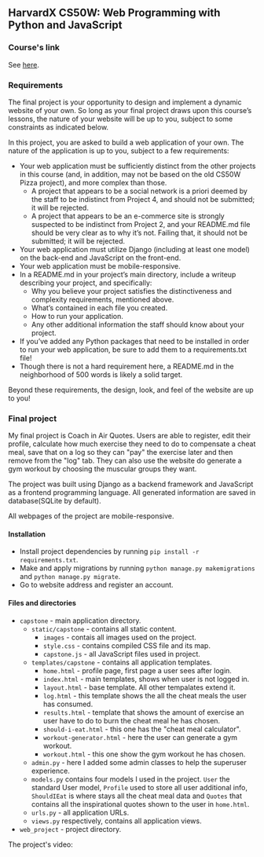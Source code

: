 ## HarvardX CS50W: Web Programming with Python and JavaScript

### Course's link
See [here](https://www.edx.org/course/cs50s-web-programming-with-python-and-javascript).

### Requirements
The final project is your opportunity to design and implement a dynamic website of your own. So long as your final project draws upon this course’s lessons, the nature of your website will be up to you, subject to some constraints as indicated below.

In this project, you are asked to build a web application of your own. The nature of the application is up to you, subject to a few requirements:

* Your web application must be sufficiently distinct from the other projects in this course (and, in addition, may not be based on the old CS50W Pizza project), and more complex than those.
    * A project that appears to be a social network is a priori deemed by the staff to be indistinct from Project 4, and should not be submitted; it will be rejected.
    * A project that appears to be an e-commerce site is strongly suspected to be indistinct from Project 2, and your README.md file should be very clear as to why it’s not. Failing that, it should not be submitted; it will be rejected.
* Your web application must utilize Django (including at least one model) on the back-end and JavaScript on the front-end.
* Your web application must be mobile-responsive.
* In a README.md in your project’s main directory, include a writeup describing your project, and specifically:
    * Why you believe your project satisfies the distinctiveness and complexity requirements, mentioned above.
    * What’s contained in each file you created.
    * How to run your application.
    * Any other additional information the staff should know about your project.
* If you’ve added any Python packages that need to be installed in order to run your web application, be sure to add them to a requirements.txt file!
* Though there is not a hard requirement here, a README.md in the neighborhood of 500 words is likely a solid target.

Beyond these requirements, the design, look, and feel of the website are up to you!

### Final project

My final project is Coach in Air Quotes. Users are able to register, edit their profile, calculate how much exercise they need to do to compensate a cheat meal, save that on a log so they can "pay" the exercise later and then remove from the "log" tab. They can also use the website do generate a gym workout by choosing the muscular groups they want.

The project was built using Django as a backend framework and JavaScript as a frontend programming language. All generated information are saved in database(SQLite by default).

All webpages of the project are mobile-responsive.

#### Installation
  - Install project dependencies by running `pip install -r requirements.txt`.
  - Make and apply migrations by running `python manage.py makemigrations` and `python manage.py migrate`.
  - Go to website address and register an account.

#### Files and directories
  - `capstone` - main application directory.
    - `static/capstone` - contains all static content.
        - `images` - contais all images used on the project.
        - `style.css` - contains compiled CSS file and its map.
        - `capstone.js` - all JavaScript files used in project.
    - `templates/capstone` - contains all application templates.
        - `home.html` - profile page, first page a user sees after login.
        - `index.html` - main templates, shows when user is not logged in.
        - `layout.html` - base template. All other tempalates extend it.
        - `log.html` - this template shows the all the cheat meals the user has consumed.
        - `results.html` - template that shows the amount of exercise an user have to do to burn the cheat meal he has chosen.
        - `should-i-eat.html` - this one has the "cheat meal calculator".
        - `workout-generator.html` - here the user can generate a gym workout.
        - `workout.html` - this one show the gym workout he has chosen.
    - `admin.py` - here I added some admin classes to help the superuser experience.
    - `models.py` contains four models I used in the project. `User` the standard User model, `Profile` used to store all user additional info, `ShouldIEat` is where stays all the cheat meal data and `Quotes` that contains all the inspirational quotes shown to the user in `home.html`.
    - `urls.py` - all application URLs.
    - `views.py` respectively, contains all application views.
  - `web_project` - project directory.

The project's video: 